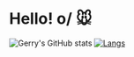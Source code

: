# Hello! o/ 🐭
  ![Gerry's GitHub stats](https://github-readme-stats.vercel.app/api?username=Hiratsuna&show_icons=true&theme=highcontrast) 
  [![Langs](https://github-readme-stats.vercel.app/api/top-langs/?username=hiratsuna)](https://github.com/anuraghazra/github-readme-stats)

